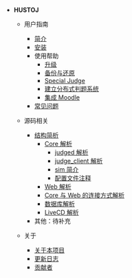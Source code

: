 
- **HUSTOJ**

  - 用户指南
    - [简介](/README)
    - [安装](/Install)
    - 使用帮助
      - [升级](/Update)
      - [备份与还原](/Backup)
      - [Special Judge](/SpecialJudge)
      - [建立分布式判题系统](/MultiJudge)
      - [集成 Moodle](/MoodleIntegration)
    - [常见问题](/FAQ)

  - 源码相关
    - [结构简析](/Composition)
      - [Core 解析](/Composition-Core)
        - [judged 解析](Composition-Core?id=judged-解析)
        - [judge_client 解析](/Composition-Core?id=judge_client-解析)
        - [sim 简介](/Composition-Core?id=sim-简介)
        - [配置文件注释](/Composition-Core?id=配置文件注释)
      - [Web 解析](/Composition-web?id=Web-解析)
      - [Core 与 Web 的连接方式解析](/Composition?id=Core-与-Web-的连接方式解析)
      - [数据库解析](/Composition?id=数据库解析)
      - [LiveCD 解析](/Composition?id=LiveCD-解析)
    - 其他：待补充

  - 关于
    - [关于本项目](/About)
    - [更新日志](/UpdateLog)
    - [贡献者](/Contributors)

